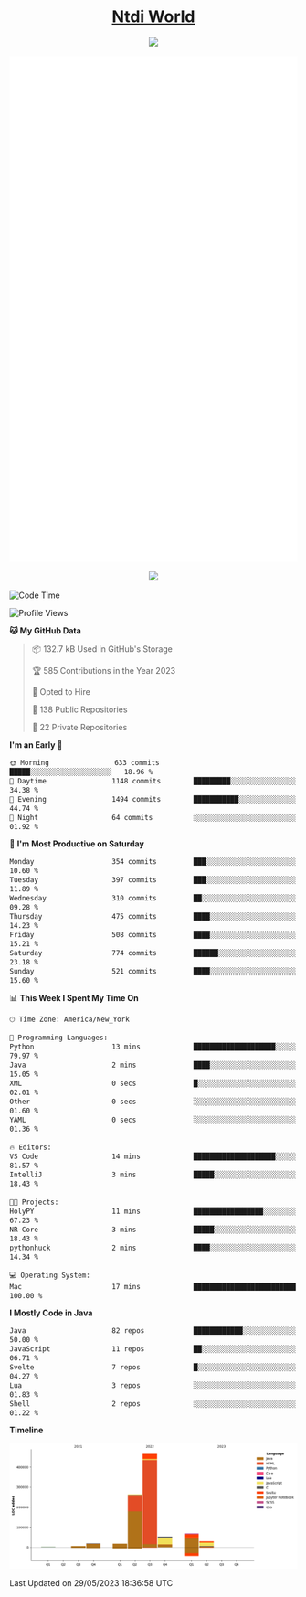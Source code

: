<h1 align="center"><a href="https://www.ntdi.world">Ntdi World</a></h1>
<p align="center">
  <a href="https://github.com/n-tdi"><img src="https://readme-typing-svg.herokuapp.com?lines=FullStack+Developer;Web+Developer;Open-Source+Enthusiast;Java+Developer;Spigot-API%20Developer;&center=true&width=500&height=50"></a>
</p>

<div align="center">
  <img src="/github-metrics.svg"></img>
  
  <img src="https://komarev.com/ghpvc/?username=n-tdi&color=green"></img>
</div>

<!-- May use later.. idk -->
<!-- <a href="http://www.github.com/n-tdi"><img src="https://github-readme-stats.vercel.app/api?username=n-tdi&show_icons=true&hide=&count_private=true&title_color=0891b2&text_color=ffffff&icon_color=0891b2&bg_color=1c1917&hide_border=true&show_icons=true" alt="n-tdi's GitHub stats" /></a> -->

<!--START_SECTION:waka-->
![Code Time](http://img.shields.io/badge/Code%20Time-248%20hrs%205%20mins-blue)

![Profile Views](http://img.shields.io/badge/Profile%20Views-3-blue)

**🐱 My GitHub Data** 

> 📦 132.7 kB Used in GitHub's Storage 
 > 
> 🏆 585 Contributions in the Year 2023
 > 
> 💼 Opted to Hire
 > 
> 📜 138 Public Repositories 
 > 
> 🔑 22 Private Repositories 
 > 
**I'm an Early 🐤** 

```text
🌞 Morning                633 commits         █████░░░░░░░░░░░░░░░░░░░░   18.96 % 
🌆 Daytime                1148 commits        █████████░░░░░░░░░░░░░░░░   34.38 % 
🌃 Evening                1494 commits        ███████████░░░░░░░░░░░░░░   44.74 % 
🌙 Night                  64 commits          ░░░░░░░░░░░░░░░░░░░░░░░░░   01.92 % 
```
📅 **I'm Most Productive on Saturday** 

```text
Monday                   354 commits         ███░░░░░░░░░░░░░░░░░░░░░░   10.60 % 
Tuesday                  397 commits         ███░░░░░░░░░░░░░░░░░░░░░░   11.89 % 
Wednesday                310 commits         ██░░░░░░░░░░░░░░░░░░░░░░░   09.28 % 
Thursday                 475 commits         ████░░░░░░░░░░░░░░░░░░░░░   14.23 % 
Friday                   508 commits         ████░░░░░░░░░░░░░░░░░░░░░   15.21 % 
Saturday                 774 commits         ██████░░░░░░░░░░░░░░░░░░░   23.18 % 
Sunday                   521 commits         ████░░░░░░░░░░░░░░░░░░░░░   15.60 % 
```


📊 **This Week I Spent My Time On** 

```text
🕑︎ Time Zone: America/New_York

💬 Programming Languages: 
Python                   13 mins             ████████████████████░░░░░   79.97 % 
Java                     2 mins              ████░░░░░░░░░░░░░░░░░░░░░   15.05 % 
XML                      0 secs              █░░░░░░░░░░░░░░░░░░░░░░░░   02.01 % 
Other                    0 secs              ░░░░░░░░░░░░░░░░░░░░░░░░░   01.60 % 
YAML                     0 secs              ░░░░░░░░░░░░░░░░░░░░░░░░░   01.36 % 

🔥 Editors: 
VS Code                  14 mins             ████████████████████░░░░░   81.57 % 
IntelliJ                 3 mins              █████░░░░░░░░░░░░░░░░░░░░   18.43 % 

🐱‍💻 Projects: 
HolyPY                   11 mins             █████████████████░░░░░░░░   67.23 % 
NR-Core                  3 mins              █████░░░░░░░░░░░░░░░░░░░░   18.43 % 
pythonhuck               2 mins              ████░░░░░░░░░░░░░░░░░░░░░   14.34 % 

💻 Operating System: 
Mac                      17 mins             █████████████████████████   100.00 % 
```

**I Mostly Code in Java** 

```text
Java                     82 repos            ████████████░░░░░░░░░░░░░   50.00 % 
JavaScript               11 repos            ██░░░░░░░░░░░░░░░░░░░░░░░   06.71 % 
Svelte                   7 repos             █░░░░░░░░░░░░░░░░░░░░░░░░   04.27 % 
Lua                      3 repos             ░░░░░░░░░░░░░░░░░░░░░░░░░   01.83 % 
Shell                    2 repos             ░░░░░░░░░░░░░░░░░░░░░░░░░   01.22 % 
```



**Timeline**

![Lines of Code chart](https://raw.githubusercontent.com/n-tdi/n-tdi/main/assets/bar_graph.png)


 Last Updated on 29/05/2023 18:36:58 UTC
<!--END_SECTION:waka-->
